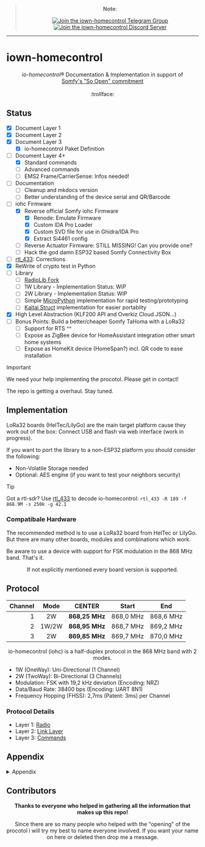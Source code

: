 <div align="center" width="100%">

> **Note**:
>
> [![Join the iown-homecontrol Telegram Group](https://img.shields.io/badge/Telegram-Join-5865F2?style=for-the-badge&logo=telegram)](https://t.me/iownHomecontrol) [![Join the iown-homecontrol Discord Server](https://img.shields.io/badge/Discord-Join-5865F2?style=for-the-badge&logo=discord)](https://discord.gg/MPEb7dTNdN)

</div>

---

# iown-homecontrol

<div align="center" width="100%">

*io-homecontrol*® Documentation & Implementation in support of<br/><a href="https://www.somfy-group.com/en-en/news/2018-01-04-somfy-launches-its-so-open-with-somfy-program-allowing-easier-access-to-smart-home-soluti">Somfy's "So Open" commitment</a><br/><br/>:trollface:

</div>

## Status

- [X] Document Layer 1
- [X] Document Layer 2
- [X] Document Layer 3
  - [X] io-homecontrol Paket Definition
- [ ] Document Layer 4+
  - [X] Standard commands
  - [ ] Advanced commands
  - [ ] EMS2 Frame/CarrierSense: Infos needed!
- [ ] Documentation
  - [ ] Cleanup and mkdocs version
  - [ ] Better understanding of the device serial and QR/Barcode
- [ ] iohc Firmware
  - [X] Reverse official Somfy iohc Firmware
    - [X] Renode: Emulate Firmware
    - [X] Custom IDA Pro Loader
    - [X] Custom SVD file for use in Ghidra/IDA Pro
    - [X] Extract Si4461 config
  - [ ] Reverse Actuator Firmware: STILL MISSING! Can you provide one?
  - [ ] Hack the god damn ESP32 based Somfy Connectivity Box
- [ ] [rtl_433](https://github.com/merbanan/rtl_433/blob/master/src/devices/somfy_iohc.c): Corrections
- [X] ReWrite of crypto test in Python
- [ ] Library
  - [ ] [RadioLib Fork](https://github.com/Velocet/RadioLib_IoHc)
  - [ ] 1W Library - Implementation Status: WIP
  - [ ] 2W Library - Implementation Status: WIP
  - [ ] Simple [MicroPython](https://micropython.org/) implementation for rapid testing/prototyping
  - [ ] [Kaitai Struct](https://kaitai.io/) implementation for easier portablity
- [X] High Level Abstraction (KLF200 API and Overkiz Cloud JSON...)
- [ ] Bonus Points: Build a better/cheaper Somfy TaHoma with a LoRa32
  - [ ] Support for RTS ^^
  - [ ] Expose as ZigBee device for HomeAssistant integration other smart home systems
  - [ ] Expose as HomeKit device (HomeSpan?) incl. QR code to ease installation

> [!IMPORTANT]
> We need your help implementing the procotol. Please get in contact!
>
> The repo is getting a overhaul. Stay tuned.

## Implementation

LoRa32 boards (HelTec/LilyGo) are the main target platform cause they work out of the box: Connect USB and flash via web interface (work in progress).

If you want to port the library to a non-ESP32 platform you should consider the following:

- Non-Volatile Storage needed
- Optional: AES engine (if you want to test your neighbors security)

> [!TIP]
> Got a rtl-sdr? Use [rtl_433](https://github.com/merbanan/rtl_433) to decode io-homecontrol: `rtl_433 -R 189 -f 868.9M -s 250k -g 42.1`

### Compatibale Hardware

The recommended method is to use a LoRa32 board from HelTec or LilyGo. But there are many other boards, modules and combinations which work.

Be aware to use a device with support for FSK modulation in the 868 MHz band. That's it.

<div align="center" width="100%">

If not explicitly mentioned every board version is supported.
<!-- TODO Devices...
| [HelTec](https://heltec.org/product-category/lora/lrnode/esp32-lora/)  | [LilyGo](https://www.lilygo.cc/collections/lora-or-gps)   | AdaFruit   | Other |
|:------------: | :------------: | :------------: | :------------: |
| [WiFi LoRa32](https://heltec.org/project/wifi-lora-32-v3/)   | LoRa32     | [ESP32 Feather](https://www.adafruit.com/product/5900)<br/>+<br/>FeatherWing [RFM69HCW](https://www.adafruit.com/product/3229)/[RFM95W](https://www.adafruit.com/product/3231)     | [FireBeetle ESP32](https://www.dfrobot.com/product-1590.html)<br/>+<br/>[LoRa 868MHz- Cover](https://www.dfrobot.com/product-1831.html)
| [Wireless Bridge](https://heltec.org/project/wireless-bridge/)    | T-Beam     | | |
| [Wireless Tracker](https://heltec.org/project/wireless-tracker/)    | T3-S3     |      | |
| [Wireless Stick](https://heltec.org/project/wireless-stick-v3/)    | T-Watch S3     |     | |
| [Wireless Stick Lite](https://heltec.org/project/wireless-stick-lite-v2/)    |      |      | |
-->
</div>

## Protocol

<div align="center" width="100%">

| Channel | Mode  | CENTER         | Start     | End       |
| ------: | :---: | :------------: | :-------: | :-------: |
| 1       | 2W    | **868,25 MHz** | 868,0 MHz | 868,6 MHz |
| 2       | 1W/2W | **868,95 MHz** | 868,7 MHz | 869,2 MHz |
| 3       | 2W    | **869,85 MHz** | 869,7 MHz | 870,0 MHz |

io-homecontrol (iohc) is a half-duplex protocol in the 868 MHz band with 2 modes.

</div>

- 1W (OneWay): Uni-Directional (1 Channel)
- 2W (TwoWay):  Bi-Directional (3 Channels)
- Modulation: FSK with 19,2 kHz deviation (Encoding: NRZ)
- Data/Baud Rate: 38400 bps (Encoding: UART 8N1)
- Frequency Hopping (FHSS): 2,7ms (Patent: 3ms) per Channel

### Protocol Details

<!-- TODO: Link all documents or better link to mkdocs -->

- Layer 1: [Radio](docs/Radio.md)
- Layer 2: [Link Layer](docs/LinkLayer.md)
- Layer 3: [Commands](docs/Commands.md)

## Appendix

<details><summary>Appendix</summary>

### Naming Conventions & Wording

<details><summary>Naming Conventions & Wording</summary>

> Based on the official iohc wording and [Ethernet Frame](https://en.wikipedia.org/wiki/Ethernet_frame) description.

- Session: Abstraction describing the whole communication process for one action (eg. close windows)
- Action: A command executed by the actuator
- Layer 1: Packet = Physical (RF/Radio)
- Packet: Breaks down a session transmission into chunks with each containing a preamble, sync word, frame and interpacket gap.
- Carrier Sense: In case of iohc the abuse of the preamble as detection of an incoming signal. Normally just a unmodulated signal.
- Ramp Up Phase: Time it takes for the radio to initiate the power amplifier.
- Preamble: Sequence of a repeating bit pattern (0101010101...) to synchronize the receiver clock with the sender clock and determine the baud rate. At the same time this is also used to announce a transmission to wake-up a receiver from a low-power mode.
- Sync Word (SFD = Start Frame Delimiter): Breaks the preamble and signals the start of the frame.
- Frame: Data after the sync word including the CRC.
- Postamble: Same as preamble but this time it is to signal the end of a transmission.
- (Interframe/Interpacket) Gap: Time between a repeated packet transmission of a session.
- Layer 2: Frame = Data Link
- Transmission Control / Header: Describes a header (CtrlByte1/2) which holds information about the iohc protocol and frame
- MAC Header: Sender & Receiver NodeID in EUI/OUI-48 form
- NodeID: built-in 3-bytes device address (LSBF!)
  - Used in every communication to identify the transmitter and the receiver(s).
  - Programmed during manufacturing and "cannot be changed" (which is untrue as we will see later...).
  - Predefined ranges exist to differentiate manufacturers, types, etc.
  - Found on the device labels in plain text and as barcode/qr-code.
  - > "NodeIDs are recycled on a 3 to 5 years basis, depending on the product sales."
  - > "NodeID can be considered unique per installation/home."
  - Broadcasts are valid OUI-48 when Bit-Reversed and then Bit-Inverted (see LSBF). 00:00:3F > Reverse > Invert = 03:FF:FF.
    - See: [Universal vs. Local Bit](https://en.wikipedia.org/wiki/MAC_address#Universal_vs._local_(U/L_bit))
    - Mentioned in SDN (Somfy Digital Network) documents and observable via SDN Frame Builder
- Payload: Variable length field after the MAC header excluding the CRC which holds the usable data aka Message
- CRC (FCS = Frame Check Sequence): Calculated over the Frame. ([CRC/CRC16-CCITT](https://srecord.sourceforge.net/crc16-ccitt.html) vs. [CRC16-KERMIT](https://reveng.sourceforge.io/crc-catalogue/16.htm#crc.cat.crc-16-kermit))

</details>

### iohc Alliance Background & History

Since this is very uninstering for most people it is behind a collapsed section:

<details><summary>iohc Alliance Background & History</summary><br/><br/>

There is a low level software library thats accessable to members of the iohc alliance. Gateways ("Boxes") like the TaHoma/Cozytouch/etc. are just a whiteware product from Overkiz. The mobile apps are built by Modulotech. Overkiz, Somfy and Modulotech are owned by Atlantic.

The first manufacturer id was given to Velux. The initial alliance consisted of Velux, Somfy and Honeywell. From looking at the timeline my best guess would be that Somfy "invented" a new protocol but needed a stronger partner to get a bigger market share for their newly invented protocol.
<br/>
The approached Velux and exchanged some patents. After their lawyers had a look at those patents they realized that Honeywell held some important patents without they would never make it to market. So they made them an offer to join the alliance in exchange for the patents as they predicted a big market share (Velux is the market leader in Europe). Honeywell only ever produced one gateway and seems to have implemented their own version of iohc named EvoHome (Protocol: Ramses II).

> Fun Facts:
>
> iohc is only really used in Europe. For the american market they use either RTS (433 MHz) or a 2.4GHz bastard implementation with a shitty range.
>
> From the first 12 iohc alliance members only two use iohc to this day: Somfy and Velux. Everyone else quickly realizied that using such an obscure protocol is a dead end with no benefits which is costing them a lot of money.

- Overkiz KizBox/MiniBox Whiteware Examples
  - Cozytouch Branding: Atlantic, Thermor
  - Cotherm I-Vista
  - Hitachi HI-KUMO
  - Nexity Eugénie
  - Rexel Energeasy Connect
  - Somfy Connexoon, TaHoma

- iohc Alliance Members without any iohc products
  - SecuYou
  - Assa Abloy
  - niko
  - WindowMaster
  - Renson
  - Ciat
  - Honeywell
  - Hörmann
  - Ehret (VOLETRONIC io)
  - Alulux
  - SIMU
  - ExtremeLine (?)

#### iohc Quotes

<details><summary>Quotes</summary>

Taken from the FAQ on the io-homecontrol homepage (which is offline .. of course it is^^)

> Encryption: the key to security - How does it work?
>
> Each io-homecontrol installation has its own encryption key, which is present in all io products in the home. This key is automatically activated when the installation is first used. The emitter (remote control) issues its encryption key to the receiver (e.g. roller shutter) once and once only.
>
> - For each command issued by the remote control, the receiver generates and sends back to the emitter a random number generated from a range of several billions.
> - The emitter and receiver both perform automatic calculations based on this random number and the encryption key.
> - If the results of these two calculations are identical, the emitter and receiver must have the same key, and the command (e.g. close the shutter) can therefore be carried out (e.g. close the shutter). The emitter is then informed that the command has been carried out.
>
> The encryption key is “buried“ among these exchanges between emitters and receivers, making it undetectable.
>
> Bei der ersten Benutzung tauschen Fernbedienung (Sender) und Produkt (Empfänger) einen 128-Bit-Verschlüsselungscode aus und verbinden ihn bei jeder neuen Aktion mit einer zufällig gewählten Zahl. Daraus errechnet sich ein Code, den Sender und Empfänger miteinander abgleichen. Nur bei Übereinstimmung reagiert das Produkt auf die geforderte Aktion. Durch diesen Sicherheitsmechanismus wird die Reaktion auf einen fremden Sender ausgeschlossen. Die neue Anwendung sucht automatisch nach bereits bestehenden Produkten und berücksichtigt diese bei ihren Aktionen. Bevor Sender und Empfänger miteinander kommunizieren, wird die Verfügbarkeit des Kanals überprüft. Sollte eine Bandbreite überlagert oder besetzt sein, wartet die Anwendung vor der Kommunikation auf das Freiwerden der Frequenz (Listen before Talk) oder weicht auf einen der anderen Kanäle aus (Adaptive Frequency Agility).

</details>

#### iohc History

<details><summary>Quotes</summary>

- Initative was created in 2002
- Launched in July 2005 by Somfy, Velux and Honeywell
- First companies to adopt: Hörmann, Assa Abloy, Niko, Renson, Windowmaster
  - [https://press.velux.com/assa-abloy-becomes-a-new-member-of-io-homecontrol/]

</details></details>

### Links

<details><summary>Links</summary>

- Online Discussions
  - [https://github.com/merbanan/rtl_433/issues/1376]
  - [https://github.com/RFD-FHEM/RFFHEM/issues/984]
  - [https://community.openhab.org/t/io-homecontrol-velux-somethings-in-the-bush/11413]
  - Velux Blinds
    - [No KUX, just Loxone](https://smarthome.exposed/controlling-velux-windows/)
    - [Velux SML Rolläden „ablernen“ bzw. resetten](https://wolf-u.li/5920/velux-sml-rollaeden-ablernen-bzw-resetten/)
    - [snipsvelux](https://github.com/Psychokiller1888/snipsvelux)
    - [VeluxIR](https://github.com/zschub/VeluxIR) - IR protocol for old Velux remotes
- Kizbox Rooting
  - TaHoma: [Somfy TaHoma Jailbreak](https://github.com/Aldohrs/tahoma-jailbreak)
  - Connexoon: [No clouds, just sunshine. Disconnecting Somfy Connexoon from the cloud.](https://blog.unauthorizedaccess.nl/2021/04/07/no-clouds-just-sunshine.html)
  - CozyTouch: [CozyTouch Rooting the CozyTouch aka KizBox Mini](https://www.lafois.com/2020/11/07/rooting-the-cozytouch-aka-kizbox-mini-part-1/)
- FCC: [VELUX America Inc.](https://fccid.io/XSG)
- [FLOSS @ Overkiz](https://floss.overkiz.com)
  - [https://github.com/torvalds/linux/blob/master/arch/arm/boot/dts/at91-kizbox.dts]

</details></details>

## Contributors <!-- Add all Names/Projects which helped -->

<div align="center" width="100%">

**Thanks to everyone who helped in gathering all the information that makes up this repo!**

Since there are so many people who helped with the "opening" of the procotol i will try my best to name everyone involved. If you want your name on here or deleted then drop me a message.

</div>
